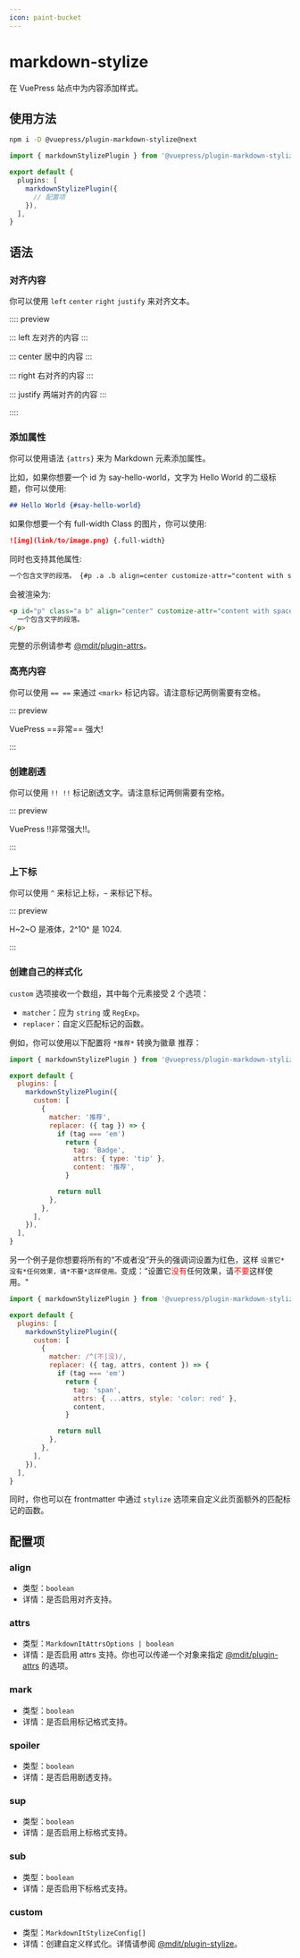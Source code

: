 ```yaml
---
icon: paint-bucket
---
```


# markdown-stylize

<NpmBadge package="@vuepress/plugin-markdown-stylize" />

在 VuePress 站点中为内容添加样式。

## 使用方法

```bash
npm i -D @vuepress/plugin-markdown-stylize@next
```

```ts title=".vuepress/config.ts"
import { markdownStylizePlugin } from '@vuepress/plugin-markdown-stylize'

export default {
  plugins: [
    markdownStylizePlugin({
      // 配置项
    }),
  ],
}
```

## 语法

### 对齐内容

你可以使用 `left` `center` `right` `justify` 来对齐文本。

:::: preview

::: left
左对齐的内容
:::

::: center
居中的内容
:::

::: right
右对齐的内容
:::

::: justify
两端对齐的内容
:::

::::

### 添加属性

你可以使用语法 `{attrs}` 来为 Markdown 元素添加属性。

比如，如果你想要一个 id 为 say-hello-world，文字为 Hello World 的二级标题，你可以使用:

```md
## Hello World {#say-hello-world}
```

如果你想要一个有 full-width Class 的图片，你可以使用:

```md
![img](link/to/image.png) {.full-width}
```

同时也支持其他属性:

```md
一个包含文字的段落。 {#p .a .b align=center customize-attr="content with spaces"}
```

会被渲染为:

```html
<p id="p" class="a b" align="center" customize-attr="content with spaces">
  一个包含文字的段落。
</p>
```

完整的示例请参考 [@mdit/plugin-attrs](https://mdit-plugins.github.io/zh/attrs.html#demo)。

### 高亮内容

你可以使用 `== ==` 来通过 `<mark>` 标记内容。请注意标记两侧需要有空格。

::: preview

VuePress ==非常== 强大!

:::

### 创建剧透

你可以使用 `!! !!` 标记剧透文字。请注意标记两侧需要有空格。

::: preview

VuePress !!非常强大!!。

:::

### 上下标

你可以使用 `^` 来标记上标，`~` 来标记下标。

::: preview

H~2~O 是液体，2^10^ 是 1024.

:::

### 创建自己的样式化

`custom` 选项接收一个数组，其中每个元素接受 2 个选项：

- `matcher`：应为 `string` 或 `RegExp`。
- `replacer`：自定义匹配标记的函数。

例如，你可以使用以下配置将 `*推荐*` 转换为徽章 <Badge type="tip">推荐</Badge>：

```js {6-18} title=".vuepress/config.js"
import { markdownStylizePlugin } from '@vuepress/plugin-markdown-stylize'

export default {
  plugins: [
    markdownStylizePlugin({
      custom: [
        {
          matcher: '推荐',
          replacer: ({ tag }) => {
            if (tag === 'em')
              return {
                tag: 'Badge',
                attrs: { type: 'tip' },
                content: '推荐',
              }

            return null
          },
        },
      ],
    }),
  ],
}
```

另一个例子是你想要将所有的“不或者没”开头的强调词设置为红色，这样 `设置它*没有*任何效果，请*不要*这样使用。`变成：“设置它<span style="color:red">没有</span>任何效果，请<span style="color:red">不要</span>这样使用。"

```js {6-18} title=".vuepress/config.js"
import { markdownStylizePlugin } from '@vuepress/plugin-markdown-stylize'

export default {
  plugins: [
    markdownStylizePlugin({
      custom: [
        {
          matcher: /^(不|没)/,
          replacer: ({ tag, attrs, content }) => {
            if (tag === 'em')
              return {
                tag: 'span',
                attrs: { ...attrs, style: 'color: red' },
                content,
              }

            return null
          },
        },
      ],
    }),
  ],
}
```

同时，你也可以在 frontmatter 中通过 `stylize` 选项来自定义此页面额外的匹配标记的函数。

## 配置项

### align

- 类型：`boolean`
- 详情：是否启用对齐支持。

### attrs

- 类型：`MarkdownItAttrsOptions | boolean`
- 详情：是否启用 attrs 支持。你也可以传递一个对象来指定 [@mdit/plugin-attrs](https://mdit-plugins.github.io/zh/attrs.html#高级) 的选项。

### mark

- 类型：`boolean`
- 详情：是否启用标记格式支持。

### spoiler

- 类型：`boolean`
- 详情：是否启用剧透支持。

### sup

- 类型：`boolean`
- 详情：是否启用上标格式支持。

### sub

- 类型：`boolean`
- 详情：是否启用下标格式支持。

### custom

- 类型：`MarkdownItStylizeConfig[]`
- 详情：创建自定义样式化。详情请参阅 [@mdit/plugin-stylize](https://mdit-plugins.github.io/zh/stylize.html#使用)。
